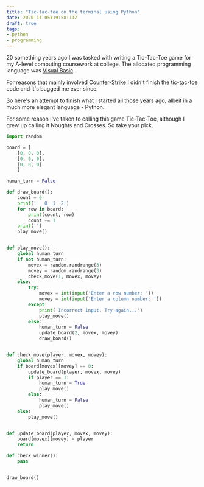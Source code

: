 ```yaml
---
title: "Tic-tac-toe on the terminal using Python"
date: 2020-11-05T19:58:11Z
draft: true
tags: 
- python
- programming
---
```


20 something years ago I was tasked with writing a Tic-Tac-Toe game for my A-level computing coursework at college. The allocated programming language was [Visual Basic](https://en.wikipedia.org/wiki/Visual_Basic).

For reasons that mainly involved [Counter-Strike](https://en.wikipedia.org/wiki/Counter-Strike_(video_game)) I didn't finish the tic-tac-toe code and it's bugged me ever since.

So here's an attempt to finish what I started all those years ago, albeit in a much more elegant language - Python.

For some reason I've taken to calling this game Tic-Tac-Toe, although I grew up calling it Noughts and Crosses. So take your pick.

```python
import random

board = [
    [0, 0, 0],
    [0, 0, 0],
    [0, 0, 0]
    ]

human_turn = False

def draw_board():
    count = 0
    print('   0  1  2')
    for row in board:
        print(count, row)
        count += 1
    print('')
    play_move()


def play_move():
    global human_turn
    if not human_turn:
        movex = random.randrange(3)
        movey = random.randrange(3)
        check_move(1, movex, movey)
    else:
        try: 
            movex = int(input('Enter a row number: '))
            movey = int(input('Enter a column number: '))
        except:
            print('Incorrect input. Try again...')
            play_move()
        else: 
            human_turn = False
            update_board(2, movex, movey)
            draw_board()


def check_move(player, movex, movey):
    global human_turn
    if board[movex][movey] == 0:
        update_board(player, movex, movey)
        if player == 1:
            human_turn = True
            play_move()
        else:
            human_turn = False
            play_move()
    else:
        play_move()


def update_board(player, movex, movey):
    board[movex][movey] = player
    return

def check_winner():
    pass


draw_board()

```
